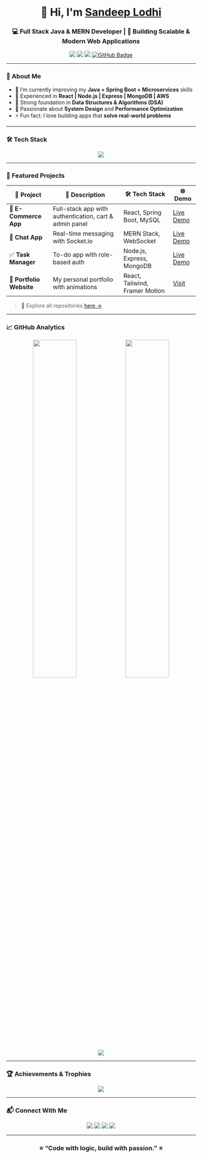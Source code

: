 
<!-- PROFILE README START -->
<h1 align="center">👋 Hi, I'm <a href="https://github.com/Sandeep-Lodhi" target="_blank">Sandeep Lodhi</a></h1>

<h3 align="center">💻 Full Stack Java & MERN Developer | 🚀 Building Scalable & Modern Web Applications</h3>

<p align="center">
  <a href="https://linkedin.com/in/sandeep-lodhi"><img src="https://img.shields.io/badge/-LinkedIn-blue?style=flat-square&logo=linkedin"></a>
  <a href="mailto:sandeep.lodhi@example.com"><img src="https://img.shields.io/badge/-Email-grey?style=flat-square&logo=gmail"></a>
  <a href="https://leetcode.com/sandeep-lodhi"><img src="https://img.shields.io/badge/-LeetCode-orange?style=flat-square&logo=LeetCode"></a>
  <a href="https://github.com/Sandeep-Lodhi"><img src="https://img.shields.io/github/followers/Sandeep-Lodhi?label=Followers&style=social" alt="GitHub Badge"></a>
</p>

---

### 🧠 About Me  
- 🌱 I’m currently improving my **Java + Spring Boot + Microservices** skills  
- 💼 Experienced in **React | Node.js | Express | MongoDB | AWS**  
- 🧩 Strong foundation in **Data Structures & Algorithms (DSA)**  
- 🎯 Passionate about **System Design** and **Performance Optimization**  
- ⚡ Fun fact: I love building apps that **solve real-world problems**  

---

### 🛠️ Tech Stack  

<p align="center">
  <img src="https://skillicons.dev/icons?i=java,spring,react,nodejs,express,mongodb,mysql,postgresql,html,css,tailwind,js,ts,docker,kubernetes,aws,git,github,postman,linux" />
</p>

---

### 🚀 Featured Projects  

| 🔗 Project | 🧩 Description | 🛠 Tech Stack | 🌐 Demo |
|-------------|----------------|----------------|----------|
| 🛒 **E-Commerce App** | Full-stack app with authentication, cart & admin panel | React, Spring Boot, MySQL | [Live Demo](#) |
| 💬 **Chat App** | Real-time messaging with Socket.io | MERN Stack, WebSocket | [Live Demo](#) |
| ✅ **Task Manager** | To-do app with role-based auth | Node.js, Express, MongoDB | [Live Demo](#) |
| 🧠 **Portfolio Website** | My personal portfolio with animations | React, Tailwind, Framer Motion | [Visit](#) |

> 🧩 Explore all repositories [here →](https://github.com/Sandeep-Lodhi?tab=repositories)

---

### 📈 GitHub Analytics  

<p align="center">
  <img width="48%" src="https://github-readme-stats.vercel.app/api?username=Sandeep-Lodhi&show_icons=true&theme=radical" />
  <img width="48%" src="https://github-readme-streak-stats.herokuapp.com/?user=Sandeep-Lodhi&theme=radical" />
</p>

<p align="center">
  <img src="https://github-readme-stats.vercel.app/api/top-langs/?username=Sandeep-Lodhi&layout=compact&theme=radical" />
</p>

---

### 🏆 Achievements & Trophies  

<p align="center">
  <img src="https://github-profile-trophy.vercel.app/?username=Sandeep-Lodhi&theme=onedark&margin-w=10&no-bg=true" />
</p>

---

### 📬 Connect With Me  

<p align="center">
  <a href="https://linkedin.com/in/sandeep-lodhi"><img src="https://img.shields.io/badge/-LinkedIn-blue?style=for-the-badge&logo=linkedin"></a>
  <a href="mailto:sandeep.lodhi@example.com"><img src="https://img.shields.io/badge/-Gmail-D14836?style=for-the-badge&logo=gmail&logoColor=white"></a>
  <a href="https://leetcode.com/sandeep-lodhi"><img src="https://img.shields.io/badge/-LeetCode-orange?style=for-the-badge&logo=leetcode"></a>
  <a href="https://github.com/Sandeep-Lodhi"><img src="https://img.shields.io/badge/-GitHub-181717?style=for-the-badge&logo=github"></a>
</p>

---

<h3 align="center">⭐ “Code with logic, build with passion.” ⭐</h3>
<!-- PROFILE README END -->
